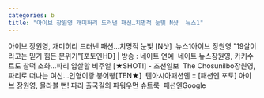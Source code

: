 ```yaml
---
categories: b
title: "아이브 장원영 개미허리 드러낸 패션…치명적 눈빛 N샷  뉴스1"
---
```

아이브 장원영, 개미허리 드러낸 패션…치명적 눈빛 [N샷]&nbsp;&nbsp;뉴스1아이브 장원영 "19살이라고는 믿기 힘든 분위기"[포토엔HD] | 방송 : 네이트 연예&nbsp;&nbsp;네이트 뉴스장원영, 카키수트도 찰떡 소화…파리 압살할 비주얼 [★SHOT!] - 조선일보&nbsp;&nbsp;The Chosunilbo장원영, 파리로 떠나는 여신...인형이랑 붕어빵[TEN★]&nbsp;&nbsp;텐아시아패션엔 :: [패션엔 포토] 아이브 장원영, 몰라볼 뻔! 파리 출국길의 파워우먼 슈트룩&nbsp;&nbsp;패션엔Google 